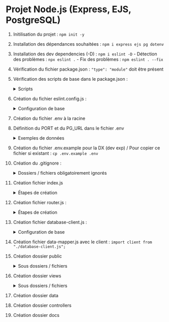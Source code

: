 # Projet Node.js (Express, EJS, PostgreSQL)

1. Initilisation du projet : `npm init -y`
2. Installation des dépendances souhaitées : `npm i express ejs pg dotenv`
3. Installation des dev dependencies (-D) : `npm i eslint -D` - Détection des problèmes : `npx eslint .` - Fix des problèmes : `npm eslint . --fix`
4. Vérification du fichier package.json : `"type": "module"` doit être présent
5. Vérification des scripts de base dans le package.json :
   <details><summary>Scripts</summary>

    - `"start": "node index.js"`
    - `"dev": "node --watch index.js"`
    </details>
6. Création du fichier eslint.config.js :
    <details><summary>Configuration de base</summary>

    ```js
    import js from "@eslint/js";
    import globals from "globals";
    export default [
    js.configs.recommended,
    {
        languageOptions: {
        globals: {
            ...globals.browser,
            ...globals.node
        },
         },
        rules: {
        "semi": "error",
        "indent": ["error", 2],
        }
    }
    ];
    ```

    </details>
7. Création du fichier .env à la racine
8. Définition du PORT et du PG_URL dans le fichier .env
   <details><summary>Exemples de données</summary>

    - `PORT=3000`
    - `PG_URL=postgres://nomdatabase:motdepasse@localhost:5432/nomdatabase`
    </details>
9. Création du fichier .env.example pour la DX (dev exp) / Pour copier ce fichier si existant : `cp .env.example .env`
10. Création du .gitignore :
    <details><summary>Dossiers / fichiers obligatoirement ignorés</summary>

      - node_modules/
      - .env
    </details>
11. Création fichier index.js
    <details><summary>Étapes de création</summary>

    - Importation des fonctions obligatoires pour le fonctionnement dans l'index.js :
       - `import "dotenv/config";`
       - `import express from "express";`
       - `import path from "node:path";`
       - `import router from "./router.js";`
    - Création du serveur de l'app dans l'index.js : `const app = express();`
    - Configuration du moteur de rendu (view engine) dans l'index.js : `app.set("view engine", "ejs");`
    - Configuration de la localisation du dossier des vues dans l'index.js : `app.set("views", path.join(import.meta.dirname, "views"));`
    - Configuration du dossier d'assets statiques (public) dans l'index.js : `app.use(express.static(path.join(import.meta.dirname, "public")));`
    - Configuration bodyparser pour express (rendre le req.body récupérable) dans l'index.js : `app.use(express.urlencoded({ extended: true }));`
    - Utilisation du router dans l'index.js : `app.use(router);`
    - Lancement du serveur avec fallback de secours dans l'index.js : `const port = process.env.PORT || 3000;` // process.env.PARAM permet de faire appel à tout paramètre défini dans le .env
    - Mise en place de l'écoute de serveur dans l'index.js : ``app.listen(port, () => { console.log(`Server started at http://localhost:${port}`); });``
    </details>
12. Création fichier router.js :
    <details><summary>Étapes de création</summary>

    ```js
    // Import du système de router
    import { Router } from "express";

    // PRE-REQUIS=CONTROLLERS - Import des méthodes de controlleurs 
    import * as mainController from "./controllers/main.controller.js";
    import * as promoController from "./controllers/promos.controller.js";
    import * as studentController from "./controllers/students.controller.js";

    // Créer un routeur
    const router = Router();

    // Exemples de configurations du routeur
    router.get("/", mainController.renderHomePage);

    router.get("/admin/promos/add", promoController.renderPromoCreationPage);
    router.post("/admin/promos/add", promoController.handlePromoForm);

    // 404 Middleware - APRES les routes (possibilité de l'ajouter dans l'index.js APRES le routeur)
    router.use((req, res) => {
      res.status(404).render("404");
    });

    // Exporter le router
    export default router;
    ```

    </details>
13. Création fichier database-client.js :
    <details><summary>Configuration de base</summary>

    ```js
    // Charge les variables d'environnement
    import "dotenv/config";

    // Import du module PG
    import pg from "pg";

    // Créer un client de connexion (tunnel) vers notre base de données PostgreSQL
    const client = new pg.Client(process.env.PG_URL);

    // Ouvrir la connexion
    client.connect();

    // Exporter cette connexion, pour s'en servir dans d'autres fichiers
    export default client;
    ```

    </details>
14. Création fichier data-mapper.js avec le client : `import client from "./database-client.js";`
15. Création dossier public
    <details><summary>Sous dossiers / fichiers</summary>

      - dossier css
      - dossier images
      - fichier favicon.ico
    </details>
16. Création dossier views
    <details><summary>Sous dossiers / fichiers</summary>

      - dossier partials
      - fichiers views
    </details>
17. Création dossier data
18. Création dossier controllers
19. Création dossier docs
